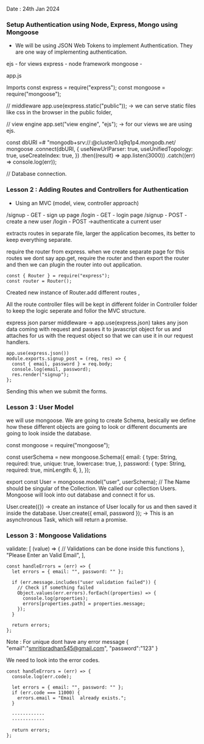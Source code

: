 Date : 24th Jan 2024

### Setup Authentication using Node, Express, Mongo using Mongoose
- We will be using JSON Web Tokens to implement Authentication. They are one way of implementing authentication.

ejs - for views
express - node framework
mongoose - 

app.js

Imports 
const express = require("express");
const mongoose = require("mongoose");

// middleware
app.use(express.static("public")); -> we can serve static files like css in the browser in the public folder,

// view engine
app.set("view engine", "ejs"); -> for our views we are using ejs.

const dbURI =#
  "mongodb+srv://<username>:<passsword>@cluster0.lq9q1p4.mongodb.net/<dbname>
mongoose
  .connect(dbURI, {
    useNewUrlParser: true,
    useUnifiedTopology: true,
    useCreateIndex: true,
  })
  .then((result) => app.listen(3000))
  .catch((err) => console.log(err));

  // Database connection.

### Lesson 2 : Adding Routes and Controllers for Authentication

- Using an MVC (model, view, controller approach)


/signup - GET - sign up page
/login - GET - login page
/signup - POST - create a new user
/login - POST ->authenticate a current user

extracts routes in separate file, larger the application becomes, its better to keep everything separate.

require the router from express. when we create separate page for this routes we dont say app.get, require the router and then export the router and then we can 
plugin the router into out application.

```
const { Router } = require("express");
const router = Router();
```
Created new instance of Router.add different routes ,

All the route controller files will be kept in different folder in Controller folder to keep the logic seperate and follor the MVC structure.

express json parser middleware -> app.use(express.json) takes any json data coming with request and passes it to javascript object for us and attaches for us
with the request object so that we can use it in our request handlers.

```
app.use(express.json()) 
module.exports.signup_post = (req, res) => {
  const { email, password } = req.body;
  console.log(email, password);
  res.render("signup");
};
```
Sending this when we submit the forms.

### Lesson 3 : User Model

we will use mongoose. We are going to create Schema, besically we define how these different objects are going to look or different documents are going to look inside the 
database.


const mongoose = require("mongoose");

const userSchema = new mongoose.Schema({
  email: {
    type: String,
    required: true,
    unique: true,
    lowercase: true,
  },
  password: {
    type: String,
    required: true,
    minLength: 6,
  },
});

export const User = mongoose.model("user", userSchema); // The Name should be singular of the Collection. We called our collection Users. Mongoose will look into out database and 
connect it for us.


  User.create({}) -> create an instance of User locally for us and then saved it inside the database.
  User.create({ email, password });  -> This is an asynchronous Task, which will return a promise.


### Lesson 3 : Mongoose Validations

validate: [
      (value) => {
        // Validations can be done inside this functions
      },
      "Please Enter an Valid Email",
    ],

```
const handleErrors = (err) => {
  let errors = { email: "", password: "" };

  if (err.message.includes("user validation failed")) {
    // Check if something failed
    Object.values(err.errors).forEach((properties) => {
      console.log(properties);
      errors[properties.path] = properties.message;
    });
  }

  return errors;
};
```

Note : For unique dont have any error message
{
    "email":"smritipradhan545@gmail.com",
    "password":"123"
}

We need to look into the error codes.

```
const handleErrors = (err) => {
  console.log(err.code);

  let errors = { email: "", password: "" };
  if (err.code === 11000) {
    errors.email = "Email  already exists.";
  }

  ------------
  ------------
  
  return errors;
};
```